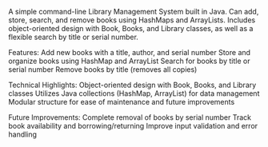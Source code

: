 A simple command-line Library Management System built in Java. Can add, store, search, and remove books using HashMaps and ArrayLists. Includes object-oriented design with Book, Books, and Library classes, as well as a flexible search by title or serial number.

Features: Add new books with a title, author, and serial number Store and organize books using HashMap and ArrayList Search for books by title or serial number Remove books by title (removes all copies)

Technical Highlights: 
Object-oriented design with Book, Books, and Library classes 
Utilizes Java collections (HashMap, ArrayList) for data management 
Modular structure for ease of maintenance and future improvements

Future Improvements: 
Complete removal of books by serial number 
Track book availability and borrowing/returning 
Improve input validation and error handling
